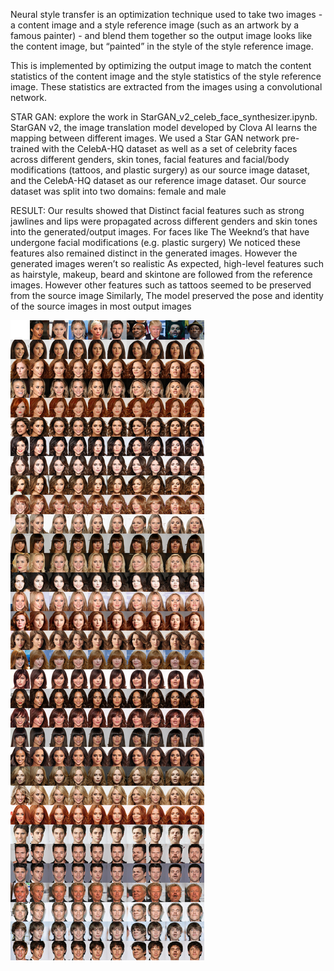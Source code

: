 Neural style transfer is an optimization technique used to take two images - a content image and a style reference image (such as an artwork by a famous painter) - and blend them together so the output image looks like the content image, but “painted” in the style of the style reference image.

This is implemented by optimizing the output image to match the content statistics of the content image and the style statistics of the style reference image. These statistics are extracted from the images using a convolutional network.


STAR GAN: 
explore the work in StarGAN_v2_celeb_face_synthesizer.ipynb. StarGAN v2, the image translation model developed by Clova AI learns the mapping between different images. We used a Star GAN network pre-trained with the CelebA-HQ dataset as well as a set of celebrity faces across different genders, skin tones, facial features and facial/body modifications (tattoos, and plastic surgery) as our source image dataset, and the CelebA-HQ dataset as our reference image dataset. Our source dataset was split into two domains: female and male


RESULT:
Our results showed that Distinct facial features such as strong jawlines and lips were propagated across different genders and skin tones into the generated/output images. For faces like The Weeknd’s that have undergone facial modifications (e.g. plastic surgery) We noticed these features also remained distinct in the generated images. However the generated images weren’t so realistic As expected, high-level features such as hairstyle, makeup, beard and skintone are followed from the reference images. However other features such as tattoos seemed to be preserved from the source image Similarly, The model preserved the pose and identity of the source images in most output images


![Alt text](https://github.com/bikashbanjaraa/style_transfer-using-GAN/raw/main/stargan-result/reference.jpg)
